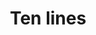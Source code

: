 ---
layout: item
serie: lines
number: '008'
medium: paper
title: Ten lines
about: Acrylic on 224g white grained paper, 50x50cm. 2017
---